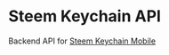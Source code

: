 # Steem Keychain API

Backend API for [Steem Keychain Mobile](https://github.com/anpigon/steem-keychain-mobile)
